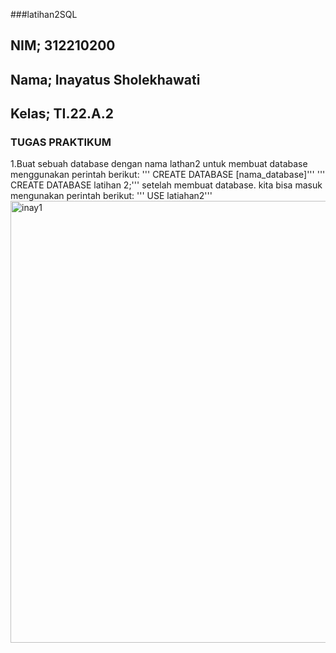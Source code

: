 ###latihan2SQL
## NIM; 312210200
## Nama; Inayatus Sholekhawati
## Kelas; TI.22.A.2

### TUGAS PRAKTIKUM
1.Buat sebuah database dengan nama lathan2
untuk membuat database menggunakan perintah berikut:
''' CREATE DATABASE [nama_database]'''
''' CREATE DATABASE latihan 2;'''
setelah membuat database. kita bisa masuk mengunakan perintah berikut:
''' USE latiahan2'''
<img width="707" alt="inay1" src="https://user-images.githubusercontent.com/115867315/230777922-cab84edf-2c03-4870-ab7f-7edf12992e4d.png">
